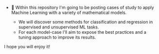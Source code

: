 - 🌱 Within this repository I'm going to be posting cases of study to apply Machine Learning with a variety of mathematical models.

  - We will discover some methods for classification and regression in supervised and unsupervised ML tasks.
  - For each model-case I'll aim to expose the best practices and a tuning approach to improve its results.

I hope you will enjoy it!

